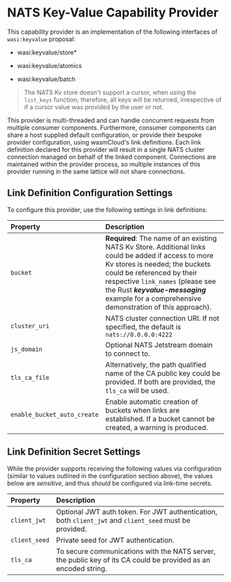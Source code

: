 # NATS Key-Value Capability Provider

This capability provider is an implementation of the following interfaces of `wasi:keyvalue` proposal:

- wasi:keyvalue/store\*

- wasi:keyvalue/atomics

- wasi:keyvalue/batch

> The NATS Kv store doesn't support a cursor, when using the `list_keys` function; therefore, all keys will be returned, irrespective of if a cursor value was provided by the user or not.

This provider is multi-threaded and can handle concurrent requests from multiple consumer components. Furthermore, consumer components can share a host supplied default configuration, or provide their bespoke provider configuration, using wasmCloud's link definitions. Each link definition declared for this provider will result in a single NATS cluster connection managed on behalf of the linked component. Connections are maintained within the provider process, so multiple instances of this provider running in the same lattice will not share connections.

## Link Definition Configuration Settings

To configure this provider, use the following settings in link definitions:

| **Property**                | **Description**                                                                                                                                                                                                                                                                                         |
|:----------------------------|:--------------------------------------------------------------------------------------------------------------------------------------------------------------------------------------------------------------------------------------------------------------------------------------------------------|
| `bucket`                    | **Required**: The name of an existing NATS Kv Store. Additional links could be added if access to more Kv stores is needed; the buckets could be referenced by their respective `link_names` (please see the Rust **_keyvalue-messaging_** example for a comprehensive demonstration of this approach). |
| `cluster_uri`               | NATS cluster connection URI. If not specified, the default is `nats://0.0.0.0:4222`                                                                                                                                                                                                                     |
| `js_domain`                 | Optional NATS Jetstream domain to connect to.                                                                                                                                                                                                                                                           |
| `tls_ca_file`               | Alternatively, the path qualified name of the CA public key could be provided. If both are provided, the `tls_ca` will be used.                                                                                                                                                                         |
| `enable_bucket_auto_create` | Enable automatic creation of buckets when links are established. If a bucket cannot be created, a warning is produced.                                                                                                                                                                                                                                        |

## Link Definition Secret Settings

While the provider supports receiving the following values via configuration (similar to values outlined in the configuration section above), the values below are _sensitive_, and thus _should_ be configured via link-time secrets.

| **Property**  | **Description**                                                                                                 |
| :------------ | :-------------------------------------------------------------------------------------------------------------- |
| `client_jwt`  | Optional JWT auth token. For JWT authentication, both `client_jwt` and `client_seed` must be provided.          |
| `client_seed` | Private seed for JWT authentication.                                                                            |
| `tls_ca`      | To secure communications with the NATS server, the public key of its CA could be provided as an encoded string. |
